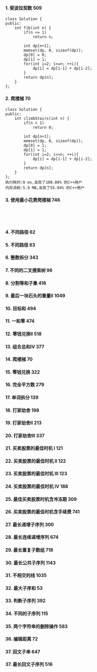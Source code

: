 #### 1. 斐波拉契数 509
```
class Solution {
public:
    int fib(int n) {
        if(n <= 1)
            return n;

        int dp[n+1];
        memset(dp, 0, sizeof(dp));
        dp[0] = 0;
        dp[1] = 1;
        for(int i=2; i<=n; ++i){
            dp[i] = dp[i-1] + dp[i-2];
        }
        return dp[n];
    }
};
```

#### 2. 爬楼梯 70
```
class Solution {
public:
    int climbStairs(int n) {
        if(n < 1)
            return 0;

        int dp[n+1];
        memset(dp, 0, sizeof(dp));
        dp[0] = 1;
        dp[1] = 1;
        for(int i=2; i<=n; ++i){
            dp[i] = dp[i-1] + dp[i-2];
        }
        return dp[n];
    }
};
执行耗时:0 ms,击败了100.00% 的C++用户     
内存消耗:5.9 MB,击败了55.04% 的C++用户      
```


#### 3. 使用最小花费爬楼梯 746
```c++





```



#### 4. 不同路径 62




#### 5. 不同路径 63



#### 6. 整数拆分 343





#### 7. 不同的二叉搜索树 96




#### 8. 分割等和子集 416




#### 9. 最后一块石头的重量II 1049





#### 10. 目标和 494





#### 11. 一和零 474




#### 12. 零钱兑换II 518




#### 13. 组合总和IV 377





#### 14. 爬楼梯 70





#### 15. 零钱兑换 322





#### 16. 完全平方数 279





#### 17. 单词拆分 139




#### 18. 打家劫舍 198




#### 19. 打家劫舍II 213





#### 20. 打家劫舍III 337




#### 21. 买卖股票的最佳时机 I 121




#### 22. 买卖股票的最佳时机 II 122





#### 23. 买卖股票的最佳时机 III 123





#### 24. 买卖股票的最佳时机 IV 188





#### 25. 最佳买卖股票时机含冷冻期 309




#### 26. 买卖股票的最佳时机含手续费 741





#### 27. 最长递增子序列 300





#### 28. 最长连续递增序列 674




#### 29. 最长重复子数组 718




#### 30. 最长公共子序列 1143




#### 31. 不相交的线 1035




#### 32. 最大子序和 53




#### 33. 判断子序列 392




#### 34. 不同的子序列 115






#### 35. 两个字符串的删除操作 583





#### 36. 编辑距离 72





#### 37. 回文子串 647




#### 37. 最长回文子序列 516































